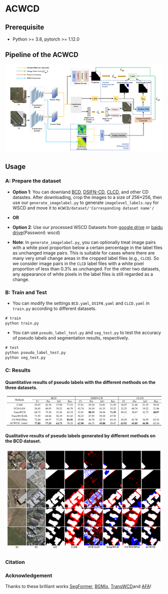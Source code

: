 # ACWCD


## Prerequisite

- Python >= 3.8, pytorch >= 1.12.0

## Pipeline of the ACWCD

![ ](assest/1.png)


## Usage

### A: Prepare the dataset

- **Option 1**: You can downland [BCD](https://study.rsgis.whu.edu.cn/pages/download/building_dataset.html), [DSIFN-CD](https://github.com/GeoZcx/A-deeply-supervised-image-fusion-network-for-change-detection-in-remote-sensing-images/tree/master/dataset), [CLCD](https://github.com/liumency/CropLand-CD), and other CD datastes. After downloading, crop the images to a size of 256×256, then use our `generate_imagelabel.py` to generate `imagelevel_labels.npy` for WSCD and move it to `ACWCD/dataset/'Corresponding dataset name'/ `

- **OR**

- **Option 2**: Use our processed WSCD Datasets from [google drive](https://drive.google.com/drive/folders/1kEQCJ1Y4OqjCfPIJM6SGfoJ7fCdcrZSo?usp=drive_link) or [baidu drive](https://pan.baidu.com/s/1LEIPrjtjNDN7Hhl79qIcEQ)(Password: wscd)

- **Note**: In `generate_imagelabel.py`, you can optionally treat image pairs with a white pixel proportion below a certain percentage in the label files as unchanged image pairs. This is suitable for cases where there are many very small change areas in the cropped label files (e.g., `CLCD`). So we consider image pairs in the `CLCD` label files with a white pixel proportion of less than 0.3% as unchanged. For the other two datasets, any appearance of white pixels in the label files is still regarded as a change.

### B: Train and Test

- You can modify the settings `BCD.yaml`, `DSIFN.yaml` and `CLCD.yaml` in `train.py` according to different datasets.
```
# train
python train.py
```
- You can use `pseudo_label_test.py` and `seg_test.py` to test the accuracy of pseudo labels and segmentation results, respectively.
```
# test
python pseudo_label_test.py
python seg_test.py
```

### C: Results

#### Quantitative results of pseudo labels with the different methods on the three datasets.
![Quantitative results of pseudo labels with the different methods on the three datasets.](assest/3.png)

#### Qualitative results of pseudo labels generated by different methods on the BCD dataset.
![Qualitative results of pseudo labels generated by different methods on the BCD dataset.](assest/2.png)

### Citation


### Acknowledgement

Thanks to these brilliant works [SegFormer](https://github.com/NVlabs/SegFormer), [BGMix](https://github.com/tsingqguo/bgmix), [TransWCD](https://github.com/zhenghuizhao/TransWCD?tab=readme-ov-file)and [AFA](https://github.com/rulixiang/afa)!

